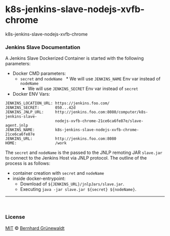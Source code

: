 # k8s-jenkins-slave-nodejs-xvfb-chrome
k8s-jenkins-slave-nodejs-xvfb-chrome


### Jenkins Slave Documentation

A Jenkins Slave Dockerized Container is started with the following parameters:

 * Docker CMD parameters:
   * `secret` and `nodeName`
     * We will use `JENKINS_NAME` Env var instead of `nodeName`
     * We will use `JENKINS_SECRET` Env var instead of `secret`
 * Docker ENV Vars:

```
JENKINS_LOCATION_URL: https://jenkins.foo.com/
JENKINS_SECRET:       050...42d
JENKINS_JNLP_URL:     http://jenkins.foo.com:8080/computer/k8s-jenkins-slave-
                      nodejs-xvfb-chrome-21ce6ca6fe87e/slave-agent.jnlp
JENKINS_NAME:         k8s-jenkins-slave-nodejs-xvfb-chrome-21ce6ca6fe87e
JENKINS_URL:          http://jenkins.foo.com:8080
HOME:                 /work
```

The `secret` and `nodeName` is the passed to the JNLP remoting JAR `slave.jar` to connect to the Jenkins Host via JNLP protocol.
The outline of the process is as follows:

 * container creation with `secret` and `nodeName`
 * inside docker-entrypoint:
   * Download of `${JENKINS_URL}/jnlpJars/slave.jar`.
   * Executing `java -jar slave.jar ${secret} ${nodeName}`.


-----
&nbsp;

### License

[MIT](https://github.com/cloutainer/k8s-jenkins-slave-nodejs-xvfb-chrome/blob/master/LICENSE) © [Bernhard Grünewaldt](https://github.com/clouless)
